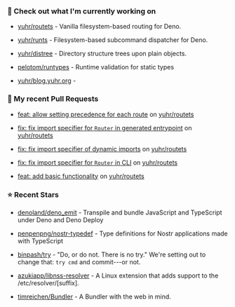 ### 👷 Check out what I'm currently working on



- [yuhr/routets](https://github.com/yuhr/routets) - Vanilla filesystem-based routing for Deno.

- [yuhr/runts](https://github.com/yuhr/runts) - Filesystem-based subcommand dispatcher for Deno.

- [yuhr/distree](https://github.com/yuhr/distree) - Directory structure trees upon plain objects.

- [pelotom/runtypes](https://github.com/pelotom/runtypes) - Runtime validation for static types

- [yuhr/blog.yuhr.org](https://github.com/yuhr/blog.yuhr.org) - 

### 🔨 My recent Pull Requests



- [feat: allow setting precedence for each route](https://github.com/yuhr/routets/pull/5) on [yuhr/routets](https://github.com/yuhr/routets)

- [fix: fix import specifier for `Router` in generated entrypoint](https://github.com/yuhr/routets/pull/4) on [yuhr/routets](https://github.com/yuhr/routets)

- [fix: fix import specifier of dynamic imports](https://github.com/yuhr/routets/pull/3) on [yuhr/routets](https://github.com/yuhr/routets)

- [fix: fix import specifier for `Router` in CLI](https://github.com/yuhr/routets/pull/2) on [yuhr/routets](https://github.com/yuhr/routets)

- [feat: add basic functionality](https://github.com/yuhr/routets/pull/1) on [yuhr/routets](https://github.com/yuhr/routets)

### ⭐ Recent Stars



- [denoland/deno_emit](https://github.com/denoland/deno_emit) - Transpile and bundle JavaScript and TypeScript under Deno and Deno Deploy

- [penpenpng/nostr-typedef](https://github.com/penpenpng/nostr-typedef) - Type definitions for Nostr applications made with TypeScript

- [binpash/try](https://github.com/binpash/try) - &#34;Do, or do not. There is no try.&#34;  We&#39;re setting out to change that: `try cmd` and commit---or not.

- [azukiapp/libnss-resolver](https://github.com/azukiapp/libnss-resolver) - A Linux extension that adds support to the /etc/resolver/[suffix].

- [timreichen/Bundler](https://github.com/timreichen/Bundler) - A Bundler with the web in mind.